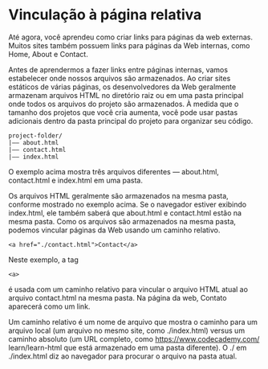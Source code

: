 # Vinculação à página relativa

Até agora, você aprendeu como criar links para páginas da web externas. Muitos sites também possuem links para páginas da Web internas, como Home, About e Contact.

Antes de aprendermos a fazer links entre páginas internas, vamos estabelecer onde nossos arquivos são armazenados. Ao criar sites estáticos de várias páginas, os desenvolvedores da Web geralmente armazenam arquivos HTML no diretório raiz ou em uma pasta principal onde todos os arquivos do projeto são armazenados. À medida que o tamanho dos projetos que você cria aumenta, você pode usar pastas adicionais dentro da pasta principal do projeto para organizar seu código.

    project-folder/
    |—— about.html
    |—— contact.html
    |—— index.html

O exemplo acima mostra três arquivos diferentes — about.html, contact.html e index.html em uma pasta.

Os arquivos HTML geralmente são armazenados na mesma pasta, conforme mostrado no exemplo acima. Se o navegador estiver exibindo index.html, ele também saberá que about.html e contact.html estão na mesma pasta. Como os arquivos são armazenados na mesma pasta, podemos vincular páginas da Web usando um caminho relativo.

    <a href="./contact.html">Contact</a>

Neste exemplo, a tag 

    <a> 

é usada com um caminho relativo para vincular o arquivo HTML atual ao arquivo contact.html na mesma pasta. Na página da web, Contato aparecerá como um link.

Um caminho relativo é um nome de arquivo que mostra o caminho para um arquivo local (um arquivo no mesmo site, como ./index.html) versus um caminho absoluto (um URL completo, como https://www.codecademy.com/ learn/learn-html que está armazenado em uma pasta diferente). O ./ em ./index.html diz ao navegador para procurar o arquivo na pasta atual.